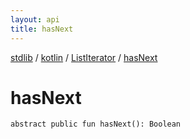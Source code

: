 ```yaml
---
layout: api
title: hasNext
---
```

[stdlib](../../index.html) / [kotlin](../index.html) / [ListIterator](index.html) / [hasNext](hasNext.html)

# hasNext

```
abstract public fun hasNext(): Boolean
```
